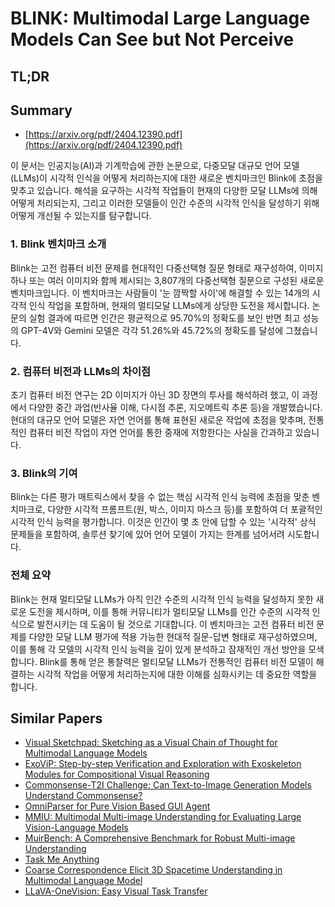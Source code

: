# BLINK: Multimodal Large Language Models Can See but Not Perceive
## TL;DR
## Summary
- [https://arxiv.org/pdf/2404.12390.pdf](https://arxiv.org/pdf/2404.12390.pdf)

이 문서는 인공지능(AI)과 기계학습에 관한 논문으로, 다중모달 대규모 언어 모델(LLMs)이 시각적 인식을 어떻게 처리하는지에 대한 새로운 벤치마크인 Blink에 초점을 맞추고 있습니다. 해석을 요구하는 시각적 작업들이 현재의 다양한 모달 LLMs에 의해 어떻게 처리되는지, 그리고 이러한 모델들이 인간 수준의 시각적 인식을 달성하기 위해 어떻게 개선될 수 있는지를 탐구합니다.

### 1. Blink 벤치마크 소개
Blink는 고전 컴퓨터 비전 문제를 현대적인 다중선택형 질문 형태로 재구성하여, 이미지 하나 또는 여러 이미지와 함께 제시되는 3,807개의 다중선택형 질문으로 구성된 새로운 벤치마크입니다. 이 벤치마크는 사람들이 '눈 깜짝할 사이'에 해결할 수 있는 14개의 시각적 인식 작업을 포함하며, 현재의 멀티모달 LLMs에게 상당한 도전을 제시합니다. 논문의 실험 결과에 따르면 인간은 평균적으로 95.70%의 정확도를 보인 반면 최고 성능의 GPT-4V와 Gemini 모델은 각각 51.26%와 45.72%의 정확도를 달성에 그쳤습니다.

### 2. 컴퓨터 비전과 LLMs의 차이점
초기 컴퓨터 비전 연구는 2D 이미지가 아닌 3D 장면의 투사를 해석하려 했고, 이 과정에서 다양한 중간 과업(반사율 이해, 다시점 추론, 지오메트릭 추론 등)을 개발했습니다. 현대의 대규모 언어 모델은 자연 언어를 통해 표현된 새로운 작업에 초점을 맞추며, 전통적인 컴퓨터 비전 작업이 자연 언어를 통한 중재에 저항한다는 사실을 간과하고 있습니다.

### 3. Blink의 기여
Blink는 다른 평가 매트릭스에서 찾을 수 없는 핵심 시각적 인식 능력에 초점을 맞춘 벤치마크로, 다양한 시각적 프롬프트(원, 박스, 이미지 마스크 등)를 포함하여 더 포괄적인 시각적 인식 능력을 평가합니다. 이것은 인간이 몇 초 안에 답할 수 있는 '시각적' 상식 문제들을 포함하여, 솔루션 찾기에 있어 언어 모델이 가지는 한계를 넘어서려 시도합니다.

### 전체 요약
Blink는 현재 멀티모달 LLMs가 아직 인간 수준의 시각적 인식 능력을 달성하지 못한 새로운 도전을 제시하며, 이를 통해 커뮤니티가 멀티모달 LLMs를 인간 수준의 시각적 인식으로 발전시키는 데 도움이 될 것으로 기대합니다. 이 벤치마크는 고전 컴퓨터 비전 문제를 다양한 모달 LLM 평가에 적용 가능한 현대적 질문-답변 형태로 재구성하였으며, 이를 통해 각 모델의 시각적 인식 능력을 깊이 있게 분석하고 잠재적인 개선 방안을 모색합니다. Blink를 통해 얻은 통찰력은 멀티모달 LLMs가 전통적인 컴퓨터 비전 모델이 해결하는 시각적 작업을 어떻게 처리하는지에 대한 이해를 심화시키는 데 중요한 역할을 합니다.

## Similar Papers
- [Visual Sketchpad: Sketching as a Visual Chain of Thought for Multimodal Language Models](2406.09403.md)
- [ExoViP: Step-by-step Verification and Exploration with Exoskeleton Modules for Compositional Visual Reasoning](2408.02210.md)
- [Commonsense-T2I Challenge: Can Text-to-Image Generation Models Understand Commonsense?](2406.07546.md)
- [OmniParser for Pure Vision Based GUI Agent](2408.00203.md)
- [MMIU: Multimodal Multi-image Understanding for Evaluating Large Vision-Language Models](2408.02718.md)
- [MuirBench: A Comprehensive Benchmark for Robust Multi-image Understanding](2406.09411.md)
- [Task Me Anything](2406.11775.md)
- [Coarse Correspondence Elicit 3D Spacetime Understanding in Multimodal Language Model](2408.00754.md)
- [LLaVA-OneVision: Easy Visual Task Transfer](2408.03326.md)
